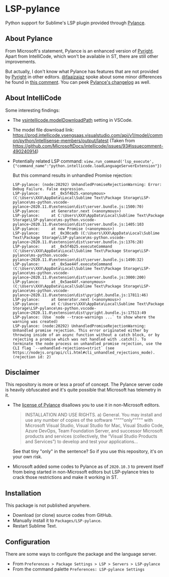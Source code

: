 # LSP-pylance

Python support for Sublime's LSP plugin provided through [Pylance](https://marketplace.visualstudio.com/items?itemName=ms-python.vscode-pylance).

## About Pylance

From Microsoft's statement, Pylance is an enhanced version of [Pyright](https://github.com/microsoft/pyright).
Apart from IntelliCode, which won't be available in ST, there are still other improvements.

But actually, I don't know what Pylance has features that are not provided by
[Pyright](https://github.com/microsoft/pyright) in other editors.
[@faaizajaz](https://github.com/faaizajaz) spoke about some minor differences he found in
[this comment](https://github.com/jfcherng-sublime/LSP-pylance/issues/2#issuecomment-716548465).
You can peek [Pylance's changelog](https://marketplace.visualstudio.com/items/ms-python.vscode-pylance/changelog) as well.

## About IntelliCode

Some interesting findings:

- The [vsintellicode.modelDownloadPath](https://github.com/MicrosoftDocs/intellicode/issues/231#issuecomment-708129568) setting in VSCode.
- The model file download link: https://prod.intellicode.vsengsaas.visualstudio.com/api/v1/model/common/python/intellisense-members/output/latest (Taken from https://github.com/MicrosoftDocs/intellicode/issues/93#issuecomment-490240914)
- Potentially related LSP command: `view.run_command('lsp_execute', {"command_name":"python.intellicode.loadLanguageServerExtension"})`

  But this command results in unhandled Promise rejection:

  ```text
  LSP-pylance: (node:20292) UnhandledPromiseRejectionWarning: Error: Debug Failure. False expression.
  LSP-pylance:     at _0x5f4b25.<anonymous> (C:\Users\XXX\AppData\Local\Sublime Text\Package Storage\LSP-pylance\ms-python.vscode-pylance~2020.11.0\extension\dist\server.bundle.js:1500:70)
  LSP-pylance:     at Generator.next (<anonymous>)
  LSP-pylance:     at C:\Users\XXX\AppData\Local\Sublime Text\Package Storage\LSP-pylance\ms-python.vscode-pylance~2020.11.0\extension\dist\server.bundle.js:1405:103
  LSP-pylance:     at new Promise (<anonymous>)
  LSP-pylance:     at _0x30cadb (C:\Users\XXX\AppData\Local\Sublime Text\Package Storage\LSP-pylance\ms-python.vscode-pylance~2020.11.0\extension\dist\server.bundle.js:1376:28)
  LSP-pylance:     at _0x5f4b25.executeCommand (C:\Users\XXX\AppData\Local\Sublime Text\Package Storage\LSP-pylance\ms-python.vscode-pylance~2020.11.0\extension\dist\server.bundle.js:1490:32)
  LSP-pylance:     at _0x5ae44f.executeCommand (C:\Users\XXX\AppData\Local\Sublime Text\Package Storage\LSP-pylance\ms-python.vscode-pylance~2020.11.0\extension\dist\server.bundle.js:3000:200)
  LSP-pylance:     at _0x5ae44f.<anonymous> (C:\Users\XXX\AppData\Local\Sublime Text\Package Storage\LSP-pylance\ms-python.vscode-pylance~2020.11.0\extension\dist\pyright.bundle.js:17811:46)
  LSP-pylance:     at Generator.next (<anonymous>)
  LSP-pylance:     at C:\Users\XXX\AppData\Local\Sublime Text\Package Storage\LSP-pylance\ms-python.vscode-pylance~2020.11.0\extension\dist\pyright.bundle.js:17513:49
  LSP-pylance: (Use `node --trace-warnings ...` to show where the warning was created)
  LSP-pylance: (node:20292) UnhandledPromiseRejectionWarning: Unhandled promise rejection. This error originated either by throwing inside of an async function without a catch block, or by rejecting a promise which was not handled with .catch(). To terminate the node process on unhandled promise rejection, use the CLI flag `--unhandled-rejections=strict` (see https://nodejs.org/api/cli.html#cli_unhandled_rejections_mode). (rejection id: 2)
  ```

## Disclaimer

This repository is more or less a proof of concept.
The Pylance server code is heavily obfuscated and it's quite possible that Microsoft has telemetry in it.

- The [license of Pylance](https://marketplace.visualstudio.com/items/ms-python.vscode-pylance/license)
  disallows you to use it in non-Microsoft editors.

  > INSTALLATION AND USE RIGHTS. a) General. You may install and use any number of copies of the software """""only""""" with Microsoft Visual Studio, Visual Studio for Mac, Visual Studio Code, Azure DevOps, Team Foundation Server, and successor Microsoft products and services (collectively, the “Visual Studio Products and Services”) to develop and test your applications...

  See that tiny "only" in the sentence? So if you use this repository, it's on your own risk.

- Microsoft added some codes to Pylance as of `2020.10.3` to prevent itself from being started in non-Microsoft editors
  but LSP-pylance tries to crack those restrictions and make it working in ST.

## Installation

This package is not published anywhere.

- Download (or clone) source codes from GitHub.
- Manually install it to `Packages/LSP-pylance`.
- Restart Sublime Text.

## Configuration

There are some ways to configure the package and the language server.

- From `Preferences > Package Settings > LSP > Servers > LSP-pylance`
- From the command palette `Preferences: LSP-pylance Settings`
